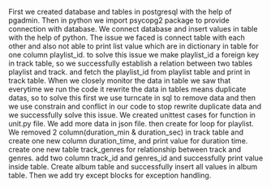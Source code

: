 First we created database and tables in postgresql with the help of pgadmin.
Then in python we import psycopg2 package to provide connection with database.
We connect database and insert values in table with the help of python.
The issue we faced is connect table with each other and also not able to print list value which are in dictionary in table for one column playlist_id.
to solve this issue we make playlist_id a foreign key in track table, so we successfully establish a relation between two tables playlist and track. and fetch the playlist_id from playlist table and print in track table.
When we closely monitor the data in table we saw that everytime we run the code it rewrite the data in tables means duplicate datas, so to solve this first we use turncate in sql to remove data and then we use constrain and conflict in our code to stop rewrite duplicate data and we successfully solve this issue.
We created unittest cases for function in unit.py file.
We add more data in json file.
then create for loop for playlist.
We removed 2 column(duration_min & duration_sec) in track table and create one new column duration_time, and print value for duration time.
create one new table track_genres for relationship between track and genres. add two column track_id and genres_id and successfully print value inside table.
Create album table and successfully insert all values in album table.
Then we add try except blocks for exception handling.
